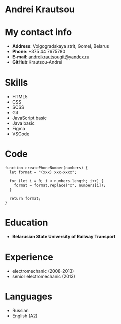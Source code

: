 Andrei Krautsou
==========================================================

My contact info
==========================================================
* __Address__: Volgogradskaya strit, Gomel, Belarus
* __Phone__: +375 44 7675780
* __E-mail__: andreikrautsougit@yandex.ru
* __GitHub__:Krautsou-Andrei

Skills
==========================================================
* HTML5
* CSS
* SCSS
* Git
* JavaScript basic
* Java basic
* Figma
* VSCode

Code
==========================================================
```
function createPhoneNumber(numbers) {
  let format = "(xxx) xxx-xxxx";

  for (let i = 0; i < numbers.length; i++) {
    format = format.replace("x", numbers[i]);
  }

  return format;
}
```

Education
==========================================================
* __Belarusian State University of Railway Transport__

Experience
==========================================================
* electromechanic (2008-2013)
* senior electromechanic (2013)

Languages
=========================================================
* Russian
* English (A2)

